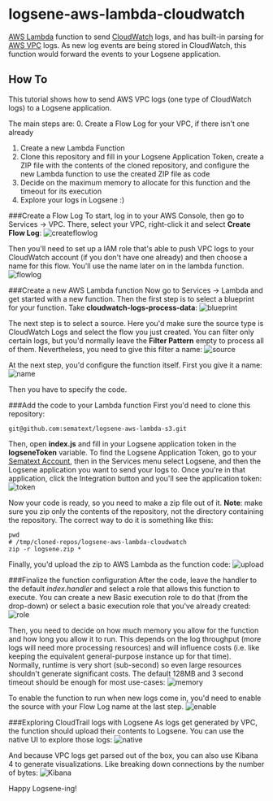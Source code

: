 
# logsene-aws-lambda-cloudwatch
[AWS Lambda](https://aws.amazon.com/documentation/lambda/) function to send [CloudWatch](https://www.amazonaws.cn/en/cloudwatch/) logs, and has built-in parsing for [AWS VPC](https://aws.amazon.com/vpc/) logs. As new log events are being stored in CloudWatch, this function would forward the events to your Logsene application.

## How To
This tutorial shows how to send AWS VPC logs (one type of CloudWatch logs) to a Logsene application.

The main steps are:
 0. Create a Flow Log for your VPC, if there isn't one already
 1. Create a new Lambda Function
 2. Clone this repository and fill in your Logsene Application Token, create a ZIP file with the contents of the cloned repository, and configure the new Lambda function to use the created ZIP file as code
 3. Decide on the maximum memory to allocate for this function and the timeout for its execution
 4. Explore your logs in Logsene :)

###Create a Flow Log
To start, log in to your AWS Console, then go to Services -> VPC. There, select your VPC, right-click it and select **Create Flow Log**:
![createflowlog](https://raw.githubusercontent.com/sematext/logsene-aws-lambda-cloudwatch/master/img/createflowlog.png)

Then you'll need to set up a IAM role that's able to push VPC logs to your CloudWatch account (if you don't have one already) and then choose a name for this flow. You'll use the name later on in the lambda function.
![flowlog](https://raw.githubusercontent.com/sematext/logsene-aws-lambda-cloudwatch/master/img/flowlog.png)

###Create a new AWS Lambda function
Now go to Services -> Lambda and get started with a new function. Then the first step is to select a blueprint for your function. Take **cloudwatch-logs-process-data**:
![blueprint](https://raw.githubusercontent.com/sematext/logsene-aws-lambda-cloudwatch/master/img/blueprint.png)

The next step is to select a source. Here you'd make sure the source type is CloudWatch Logs and select the flow you just created. You can filter only certain logs, but you'd normally leave the **Filter Pattern** empty to process all of them. Nevertheless, you need to give this filter a name:
![source](https://raw.githubusercontent.com/sematext/logsene-aws-lambda-cloudwatch/master/img/source.png)

At the next step, you'd configure the function itself. First you give it a name:
![name](https://raw.githubusercontent.com/sematext/logsene-aws-lambda-cloudwatch/master/img/name.png)

Then you have to specify the code.

###Add the code to your Lambda function
First you'd need to clone this repository:

    git@github.com:sematext/logsene-aws-lambda-s3.git

Then, open **index.js** and fill in your Logsene application token in the **logseneToken** variable. To find the Logsene Application Token, go to your [Sematext Account](https://apps.sematext.com), then in the Services menu select Logsene, and then the Logsene application you want to send your logs to. Once you're in that application, click the Integration button and you'll see the application token:
![token](https://raw.githubusercontent.com/sematext/logsene-aws-lambda-cloudwatch/master/img/token.png)

Now your code is ready, so you need to make a zip file out of it. **Note**: make sure you zip only the contents of the repository, not the directory containing the repository. The correct way to do it is something like this:

    pwd
    # /tmp/cloned-repos/logsene-aws-lambda-cloudwatch
    zip -r logsene.zip *

Finally, you'd upload the zip to AWS Lambda as the function code:
![upload](https://raw.githubusercontent.com/sematext/logsene-aws-lambda-cloudwatch/master/img/upload.png)

###Finalize the function configuration
After the code, leave the handler to the default *index.handler* and select a role that allows this function to execute. You can create a new Basic execution role to do that (from the drop-down) or select a basic execution role that you've already created:
![role](https://raw.githubusercontent.com/sematext/logsene-aws-lambda-cloudwatch/master/img/role.png)

Then, you need to decide on how much memory you allow for the function and how long you allow it to run. This depends on the log throughput (more logs will need more processing resources) and will influence costs (i.e. like keeping the equivalent general-purpose instance up for that time). Normally, runtime is very short (sub-second) so even large resources shouldn't generate significant costs. The default 128MB and 3 second timeout should be enough for most use-cases:
![memory](https://raw.githubusercontent.com/sematext/logsene-aws-lambda-cloudwatch/master/img/memory.png)

To enable the function to run when new logs come in, you'd need to enable the source with your Flow Log name at the last step.
![enable](https://raw.githubusercontent.com/sematext/logsene-aws-lambda-cloudwatch/master/img/enable.png)

###Exploring CloudTrail logs with Logsene
As logs get generated by VPC, the function should upload their contents to Logsene. You can use the native UI to explore those logs:
![native](https://raw.githubusercontent.com/sematext/logsene-aws-lambda-cloudwatch/master/img/native.png)

And because VPC logs get parsed out of the box, you can also use Kibana 4 to generate visualizations. Like breaking down connections by the number of bytes:
![Kibana](https://raw.githubusercontent.com/sematext/logsene-aws-lambda-cloudwatch/master/img/kibana.png)

Happy Logsene-ing!

